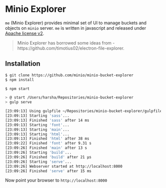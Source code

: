 # Minio Explorer

``me`` (Minio Explorer) provides minimal set of UI to manage buckets and objects on ``minio`` server. ``me`` is written in javascript and released under [Apache license v2](./LICENSE).

<blockquote>
Minio Explorer has borrowed some ideas from - https://github.com/timotius02/electron-file-explorer.
</blockquote>

## Installation

```sh
$ git clone https://github.com/minio/minio-bucket-explorer
$ npm install
```

```sh
$ npm start

> @ start /Users/harsha/Repositories/minio-bucket-explorer
> gulp serve

[23:09:13] Using gulpfile ~/Repositories/minio-bucket-explorer/gulpfile.js
[23:09:13] Starting 'sass'...
[23:09:13] Finished 'sass' after 14 ms
[23:09:13] Starting 'font'...
[23:09:13] Starting 'main'...
[23:09:13] Starting 'html'...
[23:09:13] Finished 'html' after 38 ms
[23:09:22] Finished 'font' after 9.31 s
[23:09:26] Finished 'main' after 13 s
[23:09:26] Starting 'build'...
[23:09:26] Finished 'build' after 21 μs
[23:09:26] Starting 'serve'...
[23:09:26] Webserver started at http://localhost:8000
[23:09:26] Finished 'serve' after 15 ms
```

Now point your browser to ``http://localhost:8000``
